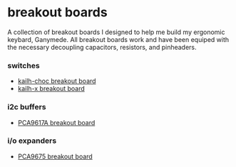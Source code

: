 # breakout boards

A collection of breakout boards I designed to help me build my ergonomic keybard, Ganymede.
All breakout boards work and have been equiped with the necessary decoupling capacitors,
resistors, and pinheaders.

### switches

- [kailh-choc breakout board](./switches/choc)
- [kailh-x breakout board](./switches/x)

### i2c buffers

- [PCA9617A breakout board](./buffers/pca9617a)

### i/o expanders

- [PCA9675 breakout board](./io%20expanders/pca9675)
